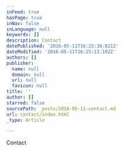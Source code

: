 ```yaml
---
inFeed: true
hasPage: true
inNav: false
inLanguage: null
keywords: []
description: Contact
datePublished: '2016-05-11T16:25:30.821Z'
dateModified: '2016-05-11T16:25:13.102Z'
authors: []
publisher:
  name: null
  domain: null
  url: null
  favicon: null
title: ''
author: []
starred: false
sourcePath: _posts/2016-05-11-contact.md
url: contact/index.html
_type: Article

---
```

Contact
